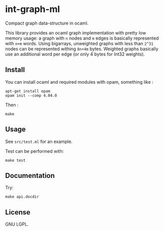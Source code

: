 # int-graph-ml
Compact graph data-structure in ocaml.

This library provides an ocaml graph implementation with pretty low memory
usage: a graph with `n` nodes and `m` edges is basically represented with `n+m`
words. Using bigarrays, unweighted graphs with less than `2^31` nodes can be
represented withing `8n+4m` bytes. Weighted graphs basically use an additional
word per edge (or only 4 bytes for Int32 weights).

## Install

You can install ocaml and required modules with opam, something like :
```
apt-get install opam
opam init --comp 4.04.0
```

Then :
```
make
```

## Usage

See `src/test.ml` for an example.

Test can be performed with:
```
make test
```

## Documentation

Try:
```
make api.docdir
```

## License

GNU LGPL.

